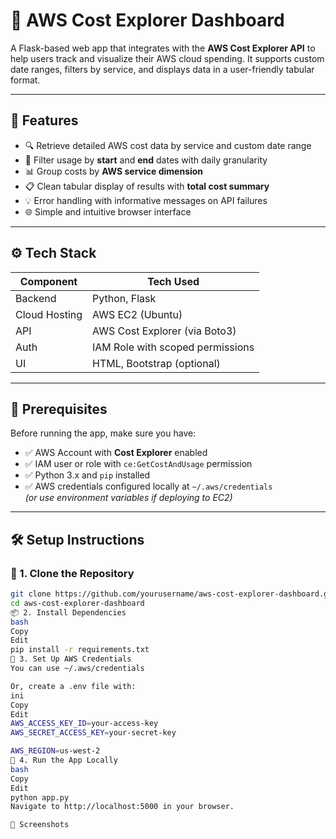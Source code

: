 # 💸 AWS Cost Explorer Dashboard

A Flask-based web app that integrates with the **AWS Cost Explorer API** to help users track and visualize their AWS cloud spending. It supports custom date ranges, filters by service, and displays data in a user-friendly tabular format.

---

## 🚀 Features

- 🔍 Retrieve detailed AWS cost data by service and custom date range
- 📅 Filter usage by **start** and **end** dates with daily granularity
- 📊 Group costs by **AWS service dimension**
- 📋 Clean tabular display of results with **total cost summary**
- 💡 Error handling with informative messages on API failures
- 🌐 Simple and intuitive browser interface

---

## ⚙️ Tech Stack

| Component     | Tech Used                        |
|---------------|----------------------------------|
| Backend       | Python, Flask                    |
| Cloud Hosting | AWS EC2 (Ubuntu)                 |
| API           | AWS Cost Explorer (via Boto3)    |
| Auth          | IAM Role with scoped permissions |
| UI            | HTML, Bootstrap (optional)       |

---

## 🧰 Prerequisites

Before running the app, make sure you have:

- ✅ AWS Account with **Cost Explorer** enabled
- ✅ IAM user or role with `ce:GetCostAndUsage` permission
- ✅ Python 3.x and `pip` installed
- ✅ AWS credentials configured locally at `~/.aws/credentials`  
  *(or use environment variables if deploying to EC2)*

---

## 🛠️ Setup Instructions

### 🔧 1. Clone the Repository

```bash
git clone https://github.com/yourusername/aws-cost-explorer-dashboard.git
cd aws-cost-explorer-dashboard
📦 2. Install Dependencies
bash
Copy
Edit
pip install -r requirements.txt
🔐 3. Set Up AWS Credentials
You can use ~/.aws/credentials

Or, create a .env file with:
ini
Copy
Edit
AWS_ACCESS_KEY_ID=your-access-key
AWS_SECRET_ACCESS_KEY=your-secret-key

AWS_REGION=us-west-2
🧪 4. Run the App Locally
bash
Copy
Edit
python app.py
Navigate to http://localhost:5000 in your browser.

📸 Screenshots


